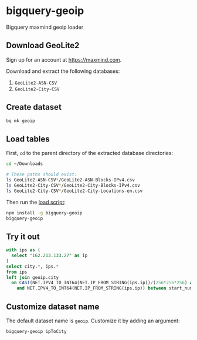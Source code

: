 # bigquery-geoip

Bigquery maxmind geoip loader

## Download GeoLite2

Sign up for an account at <https://maxmind.com>.

Download and extract the following databases:

1. `GeoLite2-ASN-CSV`
2. `GeoLite2-City-CSV`

## Create dataset

```bash
bq mk geoip
```

## Load tables

First, `cd` to the parent directory of the extracted database directories:

```bash
cd ~/Downloads

# These paths should exist:
ls GeoLite2-ASN-CSV*/GeoLite2-ASN-Blocks-IPv4.csv
ls GeoLite2-City-CSV*/GeoLite2-City-Blocks-IPv4.csv
ls GeoLite2-City-CSV*/GeoLite2-City-Locations-en.csv
```

Then run the [load script](bin/load):

```bash
npm install -g bigquery-geoip
bigquery-geoip
```

## Try it out

```sql
with ips as (
  select "162.213.133.27" as ip
)
select city.*, ips.*
from ips
left join geoip.city
  on CAST(NET.IPV4_TO_INT64(NET.IP_FROM_STRING(ips.ip))/(256*256*256) as INT64) = class_a
    and NET.IPV4_TO_INT64(NET.IP_FROM_STRING(ips.ip)) between start_num and end_num
```

## Customize dataset name

The default dataset name is `geoip`. Customize it by adding an argument:

```bash
bigquery-geoip ipToCity
```
